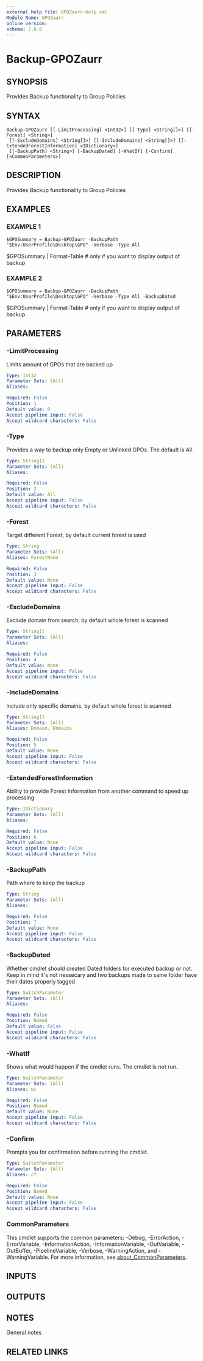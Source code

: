 ```yaml
---
external help file: GPOZaurr-help.xml
Module Name: GPOZaurr
online version:
schema: 2.0.0
---
```


# Backup-GPOZaurr

## SYNOPSIS
Provides Backup functionality to Group Policies

## SYNTAX

```
Backup-GPOZaurr [[-LimitProcessing] <Int32>] [[-Type] <String[]>] [[-Forest] <String>]
 [[-ExcludeDomains] <String[]>] [[-IncludeDomains] <String[]>] [[-ExtendedForestInformation] <IDictionary>]
 [[-BackupPath] <String>] [-BackupDated] [-WhatIf] [-Confirm] [<CommonParameters>]
```

## DESCRIPTION
Provides Backup functionality to Group Policies

## EXAMPLES

### EXAMPLE 1
```
$GPOSummary = Backup-GPOZaurr -BackupPath "$Env:UserProfile\Desktop\GPO" -Verbose -Type All
```

$GPOSummary | Format-Table # only if you want to display output of backup

### EXAMPLE 2
```
$GPOSummary = Backup-GPOZaurr -BackupPath "$Env:UserProfile\Desktop\GPO" -Verbose -Type All -BackupDated
```

$GPOSummary | Format-Table # only if you want to display output of backup

## PARAMETERS

### -LimitProcessing
Limits amount of GPOs that are backed up

```yaml
Type: Int32
Parameter Sets: (All)
Aliases:

Required: False
Position: 1
Default value: 0
Accept pipeline input: False
Accept wildcard characters: False
```

### -Type
Provides a way to backup only Empty or Unlinked GPOs.
The default is All.

```yaml
Type: String[]
Parameter Sets: (All)
Aliases:

Required: False
Position: 2
Default value: All
Accept pipeline input: False
Accept wildcard characters: False
```

### -Forest
Target different Forest, by default current forest is used

```yaml
Type: String
Parameter Sets: (All)
Aliases: ForestName

Required: False
Position: 3
Default value: None
Accept pipeline input: False
Accept wildcard characters: False
```

### -ExcludeDomains
Exclude domain from search, by default whole forest is scanned

```yaml
Type: String[]
Parameter Sets: (All)
Aliases:

Required: False
Position: 4
Default value: None
Accept pipeline input: False
Accept wildcard characters: False
```

### -IncludeDomains
Include only specific domains, by default whole forest is scanned

```yaml
Type: String[]
Parameter Sets: (All)
Aliases: Domain, Domains

Required: False
Position: 5
Default value: None
Accept pipeline input: False
Accept wildcard characters: False
```

### -ExtendedForestInformation
Ability to provide Forest Information from another command to speed up processing

```yaml
Type: IDictionary
Parameter Sets: (All)
Aliases:

Required: False
Position: 6
Default value: None
Accept pipeline input: False
Accept wildcard characters: False
```

### -BackupPath
Path where to keep the backup

```yaml
Type: String
Parameter Sets: (All)
Aliases:

Required: False
Position: 7
Default value: None
Accept pipeline input: False
Accept wildcard characters: False
```

### -BackupDated
Whether cmdlet should created Dated folders for executed backup or not.
Keep in mind it's not nessecary and two backups made to same folder have their dates properly tagged

```yaml
Type: SwitchParameter
Parameter Sets: (All)
Aliases:

Required: False
Position: Named
Default value: False
Accept pipeline input: False
Accept wildcard characters: False
```

### -WhatIf
Shows what would happen if the cmdlet runs.
The cmdlet is not run.

```yaml
Type: SwitchParameter
Parameter Sets: (All)
Aliases: wi

Required: False
Position: Named
Default value: None
Accept pipeline input: False
Accept wildcard characters: False
```

### -Confirm
Prompts you for confirmation before running the cmdlet.

```yaml
Type: SwitchParameter
Parameter Sets: (All)
Aliases: cf

Required: False
Position: Named
Default value: None
Accept pipeline input: False
Accept wildcard characters: False
```

### CommonParameters
This cmdlet supports the common parameters: -Debug, -ErrorAction, -ErrorVariable, -InformationAction, -InformationVariable, -OutVariable, -OutBuffer, -PipelineVariable, -Verbose, -WarningAction, and -WarningVariable. For more information, see [about_CommonParameters](http://go.microsoft.com/fwlink/?LinkID=113216).

## INPUTS

## OUTPUTS

## NOTES
General notes

## RELATED LINKS
